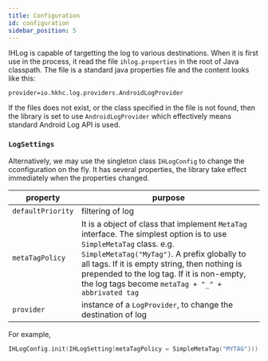 ```yaml
---
title: Configuration
id: configuration
sidebar_position: 5
---
```


IHLog is capable of targetting the log to various destinations. When it is first use in the process,
it read the file `ihlog.properties` in the root of Java classpath. The file is a standard java
properties file and the content looks like this:

```properties title="ihlog.properties"
provider=io.hkhc.log.providers.AndroidLogProvider
```

If the files does not exist, or the class specified in the file is not found, then the library is
set to use `AndroidLogProvider` which effectively means standard Android Log API is used.

### `LogSettings`

Alternatively, we may use the singleton class `IHLogConfig` to change the 
cconfiguration on the fly.
It has several properties, the library take effect immediately when the properties changed.

| property             | purpose         |
| --------             | -------         |
| `defaultPriority`  | filtering of log    |
| `metaTagPolicy`   | It is a object of class that implement `MetaTag` interface. The simplest option is to use `SimpleMetaTag` class. e.g. `SimpleMetaTag("MyTag")`. A prefix globally to all tags. If it is empty string, then nothing is prepended to the log tag. If it is non-empty, the log tags become `metaTag + "_" + abbrivated tag` |
| `provider` | instance of a `LogProvider`, to change the destination of log |

For example,

```kotlin
IHLogConfig.init(IHLogSetting(metaTagPolicy = SimpleMetaTag("MYTAG")))
```
